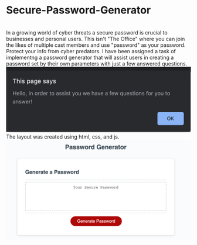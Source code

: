 # Secure-Password-Generator
<br> 
In a growing world of cyber threats a secure password is crucial to businesses and personal users. This isn't "The Office" where you can join the likes of multiple cast members and use "password" as your password. Protect your info from cyber predators. 
I have been assigned a task of implementng a password generator  that will assist users in creating a password set by their own parameters with just a few answered questions. 

<img src="1SS.png" alt="Prompt">
The layout was created using html, css, and js. 
<img src="2SS.png" alt="Password Generator">
